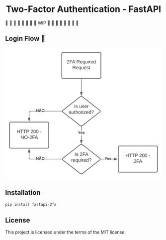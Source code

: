 <h1 align="center">
    <strong>Two-Factor Authentication - FastAPI</strong>
</h1>

🔨 🔨 🔨 🔨 🔨 🔨 🔨 🔨 WIP 🔨 🔨 🔨 🔨 🔨 🔨 🔨 🔨

## Login Flow 🚨

![alt text](assets/2FA.svg)

## Installation

``` bash
pip install fastapi-2fa
```

## License

This project is licensed under the terms of the MIT license.
